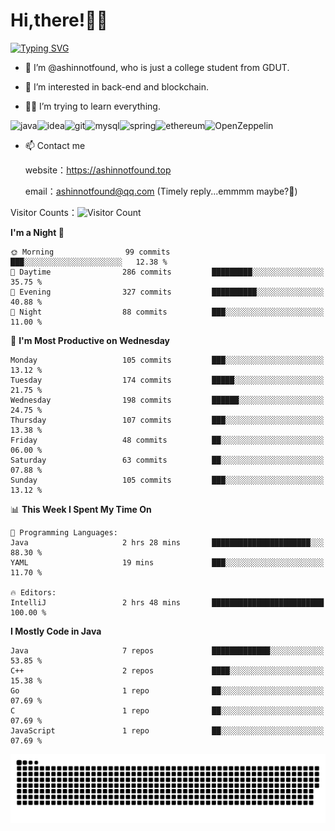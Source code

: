 # Hi,there!👨‍🔧
[![Typing SVG](https://readme-typing-svg.herokuapp.com?font=Fira+Code&pause=1000&width=435&lines=Welcome%2C+this+is+ashinnotfound%F0%9F%98%81+)](https://git.io/typing-svg)

- 👋 I’m @ashinnotfound, who is just a college student from GDUT.

- 👀 I’m interested in back-end and blockchain.

- 👨‍🔧 I’m trying to learn everything.

![java](https://img.shields.io/badge/Java-ED8B00?style=for-the-badge&logo=openjdk&logoColor=white)![idea](https://img.shields.io/badge/IntelliJ_IDEA-000000.svg?style=for-the-badge&logo=intellij-idea&logoColor=white
)![git](https://img.shields.io/badge/GIT-E44C30?style=for-the-badge&logo=git&logoColor=white
)![mysql](https://img.shields.io/badge/MySQL-005C84?style=for-the-badge&logo=mysql&logoColor=white)![spring](https://img.shields.io/badge/Spring-6DB33F?style=for-the-badge&logo=spring&logoColor=white)![ethereum](https://img.shields.io/badge/Ethereum-3C3C3D?style=for-the-badge&logo=Ethereum&logoColor=white)![OpenZeppelin](https://img.shields.io/badge/OpenZeppelin-4E5EE4?logo=openzeppelin&logoColor=fff&style=for-the-badge)


- 📫 Contact me
    
    website：https://ashinnotfound.top
    
    email：ashinnotfound@qq.com (Timely reply...emmmm maybe?🤪)

​Visitor Counts：![Visitor Count](https://profile-counter.glitch.me/ashinnotfound/count.svg)

<!--START_SECTION:waka-->
**I'm a Night 🦉** 

```text
🌞 Morning                99 commits          ███░░░░░░░░░░░░░░░░░░░░░░   12.38 % 
🌆 Daytime                286 commits         █████████░░░░░░░░░░░░░░░░   35.75 % 
🌃 Evening                327 commits         ██████████░░░░░░░░░░░░░░░   40.88 % 
🌙 Night                  88 commits          ███░░░░░░░░░░░░░░░░░░░░░░   11.00 % 
```
📅 **I'm Most Productive on Wednesday** 

```text
Monday                   105 commits         ███░░░░░░░░░░░░░░░░░░░░░░   13.12 % 
Tuesday                  174 commits         █████░░░░░░░░░░░░░░░░░░░░   21.75 % 
Wednesday                198 commits         ██████░░░░░░░░░░░░░░░░░░░   24.75 % 
Thursday                 107 commits         ███░░░░░░░░░░░░░░░░░░░░░░   13.38 % 
Friday                   48 commits          ██░░░░░░░░░░░░░░░░░░░░░░░   06.00 % 
Saturday                 63 commits          ██░░░░░░░░░░░░░░░░░░░░░░░   07.88 % 
Sunday                   105 commits         ███░░░░░░░░░░░░░░░░░░░░░░   13.12 % 
```


📊 **This Week I Spent My Time On** 

```text
💬 Programming Languages: 
Java                     2 hrs 28 mins       ██████████████████████░░░   88.30 % 
YAML                     19 mins             ███░░░░░░░░░░░░░░░░░░░░░░   11.70 % 

🔥 Editors: 
IntelliJ                 2 hrs 48 mins       █████████████████████████   100.00 % 
```

**I Mostly Code in Java** 

```text
Java                     7 repos             █████████████░░░░░░░░░░░░   53.85 % 
C++                      2 repos             ████░░░░░░░░░░░░░░░░░░░░░   15.38 % 
Go                       1 repo              ██░░░░░░░░░░░░░░░░░░░░░░░   07.69 % 
C                        1 repo              ██░░░░░░░░░░░░░░░░░░░░░░░   07.69 % 
JavaScript               1 repo              ██░░░░░░░░░░░░░░░░░░░░░░░   07.69 % 
```




<!--END_SECTION:waka-->

![github contribution grid snake animation](https://raw.githubusercontent.com/ashinnotfound/ashinnotfound/output/github-contribution-grid-snake.svg)
